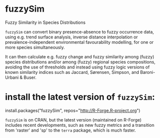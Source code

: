 # fuzzySim
Fuzzy Similarity in Species Distributions

`fuzzySim` can convert binary presence-absence to fuzzy occurrence data, using e.g. trend surface analysis, inverse distance interpolation or prevalence-independent environmental favourability modelling, for one or more species simultaneously.

It can then calculate e.g. fuzzy change and fuzzy similarity among (fuzzy) species distributions and/or among (fuzzy) regional species compositions, avoiding the use of thresholds and instead using fuzzy logic versions of known similarity indices such as Jaccard, Sørensen, Simpson, and Baroni-Urbani & Buser.

# install the latest version of `fuzzySim`:
install.packages("fuzzySim", repos="http://R-Forge.R-project.org")

`fuzzySim` is on CRAN, but the latest version (maintained on R-Forge) includes recent developments, such as new fuzzy metrics and a transition from 'raster' and 'sp' to the `terra` package, which is much faster.

